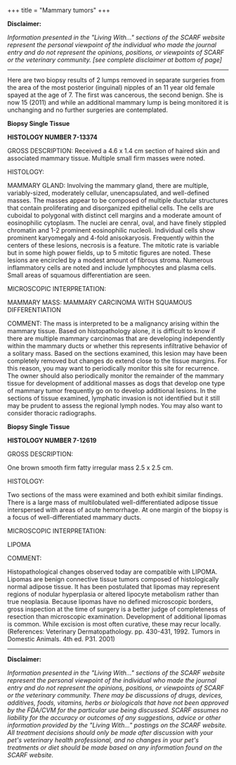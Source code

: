 +++
title = "Mammary tumors"
+++

**Disclaimer:**

*Information presented in the "Living With..." sections of the SCARF website represent the personal viewpoint of the individual who made the journal entry and do not represent the opinions, positions, or viewpoints of SCARF or the veterinary community. [see complete disclaimer at bottom of page]*

-----


Here are two biopsy results of 2 lumps removed in separate surgeries
from the area of the most posterior (inguinal) nipples of an 11 year old
female spayed at the age of 7. The first was cancerous, the second
benign. She is now 15 (2011) and while an additional mammary lump is
being monitored it is unchanging and no further surgeries are
contemplated.

**Biopsy Single Tissue**

**HISTOLOGY NUMBER 7-13374**

GROSS DESCRIPTION: Received a 4.6 x 1.4 cm section of haired skin and
associated mammary tissue. Multiple small firm masses were noted.

HISTOLOGY:

MAMMARY GLAND: Involving the mammary gland, there are multiple,
variably-sized, moderately cellular, unencapsulated, and well-defined
masses. The masses appear to be composed of multiple ductular structures
that contain proliferating and disorganized epithelial cells. The cells
are cuboidal to polygonal with distinct cell margins and a moderate
amount of eosinophilic cytoplasm. The nuclei are cenral, oval, and have
finely stippled chromatin and 1-2 prominent eosinophilic nucleoli.
Individual cells show prominent karyomegaly and 4-fold anisokaryosis.
Frequently within the centers of these lesions, necrosis is a feature.
The mitotic rate is variable but in some high power fields, up to 5
mitotic figures are noted. These lesions are encircled by a modest
amount of fibrous stroma. Numerous inflammatory cells are noted and
include lymphocytes and plasma cells. Small areas of squamous
differentiation are seen.

MICROSCOPIC INTERPRETATION:

MAMMARY MASS: MAMMARY CARCINOMA WITH SQUAMOUS DIFFERENTIATION

COMMENT: The mass is interpreted to be a malignancy arising within the
mammary tissue. Based on histopathology alone, it is difficult to know
if there are multiple mammary carcinomas that are developing
independently within the mammary ducts or whether this represents
infiltrative behavior of a solitary mass. Based on the sections
examined, this lesion may have been completely removed but changes do
extend close to the tissue margins. For this reason, you may want to
periodically monitor this site for recurrence. The owner should also
periodically monitor the remainder of the mammary tissue for development
of additional masses as dogs that develop one type of mammary tumor
frequently go on to develop additional lesions. In the sections of
tissue examined, lymphatic invasion is not identified but it still may
be prudent to assess the regional lymph nodes. You may also want to
consider thoracic radiographs.

**Biopsy Single Tissue**

**HISTOLOGY NUMBER  7-12619**

GROSS DESCRIPTION:

One brown smooth firm fatty irregular mass 2.5 x 2.5 cm.

HISTOLOGY:

Two sections of the mass were examined and both exhibit similar
findings.  There is a large mass of multilobulated well-differentiated
adipose tissue interspersed with areas of acute hemorrhage.  At one
margin of the biopsy is a focus of well-differentiated mammary ducts.

MICROSCOPIC INTERPRETATION:

LIPOMA

COMMENT:

Histopathological changes observed today are compatible with LIPOMA.
Lipomas are benign connective tissue tumors composed of histologically
normal adipose tissue.  It has been postulated that lipomas may
represent regions of nodular hyperplasia or altered lipocyte metabolism
rather than true neoplasia.  Because lipomas have no defined microscopic
borders, gross inspection at the time of surgery is a better judge of
completeness of resection than microscopic examination.  Development of
additional lipomas is common.  While excision is most often curative,
these may recur locally.  (References:  Veterinary Dermatopathology.
pp. 430-431, 1992.  Tumors in Domestic Animals.  4th ed.  P31.  2001)

-----

**Disclaimer:**

*Information presented in the "Living With..." sections of the SCARF website represent the personal viewpoint of the individual who made the journal entry and do not represent the opinions, positions, or viewpoints of SCARF or the veterinary community. There may be discussions of drugs, devices, additives, foods, vitamins, herbs or biologicals that have not been approved by the FDA/CVM for the particular use being discussed. SCARF assumes no liability for the accuracy or outcomes of any suggestions, advice or other information provided by the "Living With..." postings on the SCARF website. All treatment decisions should only be made after discussion with your pet's veterinary health professional, and no changes in your pet's treatments or diet should be made based on any information found on the SCARF website.*
